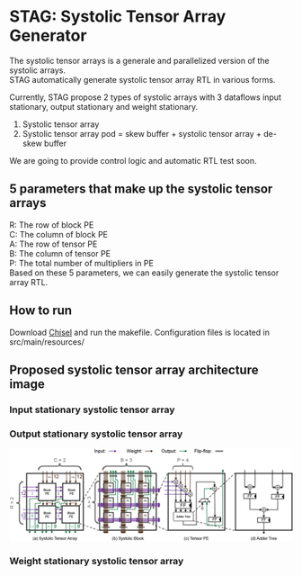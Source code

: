 STAG: Systolic Tensor Array Generator
=======================

The systolic tensor arrays is a generale and parallelized version of the systolic arrays.  
STAG automatically generate systolic tensor array RTL in various forms.  

Currently, STAG propose 2 types of systolic arrays with 3 dataflows input stationary, output stationary and weight stationary.  
1. Systolic tensor array  
2. Systolic tensor array pod = skew buffer + systolic tensor array + de-skew buffer  

We are going to provide control logic and automatic RTL test soon.  

## 5 parameters that make up the systolic tensor arrays
R: The row of block PE  
C: The column of block PE  
A: The row of tensor PE  
B: The column of tensor PE  
P: The total number of multipliers in PE  
Based on these 5 parameters, we can easily generate the systolic tensor array RTL.  

## How to run
Download [Chisel](https://github.com/chipsalliance/chisel) and run the makefile.
Configuration files is located in src/main/resources/

## Proposed systolic tensor array architecture image
### Input stationary systolic tensor array 
### Output stationary systolic tensor array
![output stationary systolic tensor arrays](images/output_stationary_systolic_tensor_array.png)
### Weight stationary systolic tensor array